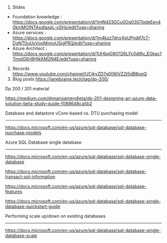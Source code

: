 
1. Slides 
- Foundation knowledge : https://docs.google.com/presentation/d/1mWd33GCu0Oq03GTqdeEen40kmMOINTAsdIaxpL-xSHs/edit?usp=sharing
- Azure services : https://docs.google.com/presentation/d/1m4kzz7dnxXpUPndif7c7-DgNT0uUxVooMnnoUSigPRQ/edit?usp=sharing
- Azure Architect : https://docs.google.com/presentation/d/1UHbqG8O126LFc0dl9v_EGkac1TmstG6rl8HIkKM2N4E/edit?usp=sharing
2. Records https://www.youtube.com/channel/UCikyZD7q006IVZ2t5dB8opQ
3. Blog posts https://janebraine.tech/tag/dp-200/



Dp 200 / 201 material 

https://medium.com/@marioamendieta/dp-201-designing-an-azure-data-solution-beta-study-guide-f088648ca5b2

Database and datastore
vCore-based vs. DTU purchasing model

------------------------------------

https://docs.microsoft.com/en-us/azure/sql-database/sql-database-purchase-models

 

Azure SQL Database single database

------------------------------------------------

https://docs.microsoft.com/en-us/azure/sql-database/sql-database-single-database

https://docs.microsoft.com/en-us/azure/sql-database/sql-database-transact-sql-information

https://docs.microsoft.com/en-us/azure/sql-database/sql-database-features

https://docs.microsoft.com/en-us/azure/sql-database/sql-database-single-database-quickstart-guide

 

Performing scale up/down on existing databases

----------------------------------------------

https://docs.microsoft.com/en-us/azure/sql-database/sql-database-single-database-scale



